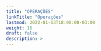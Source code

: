 ```yaml
---
title: "OPERAÇÕES"
linkTitle: "Operações"
lastmod: 2022-01-13T18:00:00-03:00
weight: 16
draft: false
description: >
---      
```


